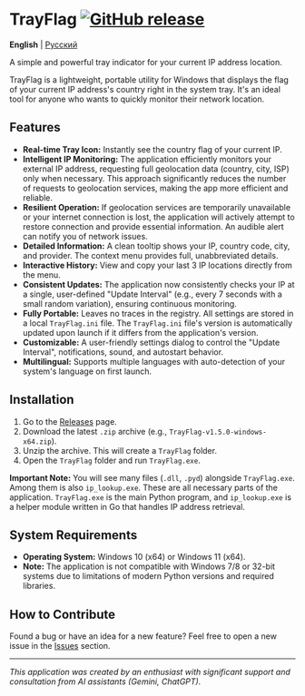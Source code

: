 # TrayFlag [![GitHub release](https://img.shields.io/github/v/release/Ridbowt/TrayFlag?label=version)](https://github.com/Ridbowt/TrayFlag/releases)

**English** | [Русский](README.ru.md)

A simple and powerful tray indicator for your current IP address location.

TrayFlag is a lightweight, portable utility for Windows that displays the flag of your current IP address's country right in the system tray. It's an ideal tool for anyone who wants to quickly monitor their network location.

## Features
- **Real-time Tray Icon:** Instantly see the country flag of your current IP.
- **Intelligent IP Monitoring:** The application efficiently monitors your external IP address, requesting full geolocation data (country, city, ISP) only when necessary. This approach significantly reduces the number of requests to geolocation services, making the app more efficient and reliable.
- **Resilient Operation:** If geolocation services are temporarily unavailable or your internet connection is lost, the application will actively attempt to restore connection and provide essential information. An audible alert can notify you of network issues.
- **Detailed Information:** A clean tooltip shows your IP, country code, city, and provider. The context menu provides full, unabbreviated details.
- **Interactive History:** View and copy your last 3 IP locations directly from the menu.
- **Consistent Updates:** The application now consistently checks your IP at a single, user-defined "Update Interval" (e.g., every 7 seconds with a small random variation), ensuring continuous monitoring.
- **Fully Portable:** Leaves no traces in the registry. All settings are stored in a local `TrayFlag.ini` file. The `TrayFlag.ini` file's version is automatically updated upon launch if it differs from the application's version.
- **Customizable:** A user-friendly settings dialog to control the "Update Interval", notifications, sound, and autostart behavior.
- **Multilingual:** Supports multiple languages with auto-detection of your system's language on first launch.

## Installation
1. Go to the [Releases](https://github.com/Ridbowt/TrayFlag/releases) page.
2. Download the latest `.zip` archive (e.g., `TrayFlag-v1.5.0-windows-x64.zip`).
3. Unzip the archive. This will create a `TrayFlag` folder.
4. Open the `TrayFlag` folder and run `TrayFlag.exe`.

**Important Note:** You will see many files (`.dll`, `.pyd`) alongside `TrayFlag.exe`. Among them is also `ip_lookup.exe`. These are all necessary parts of the application. `TrayFlag.exe` is the main Python program, and `ip_lookup.exe` is a helper module written in Go that handles IP address retrieval.

## System Requirements
- **Operating System:** Windows 10 (x64) or Windows 11 (x64).
- **Note:** The application is not compatible with Windows 7/8 or 32-bit systems due to limitations of modern Python versions and required libraries.

## How to Contribute
Found a bug or have an idea for a new feature? Feel free to open a new issue in the [Issues](https://github.com/Ridbowt/TrayFlag/issues) section.


---
*This application was created by an enthusiast with significant support and consultation from AI assistants (Gemini, ChatGPT).*
